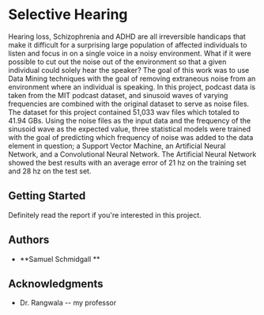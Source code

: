 # Selective Hearing

Hearing loss, Schizophrenia and ADHD are all irreversible handicaps that make it difficult for a surprising
large population of affected individuals to listen and focus in on a single voice in a noisy environment.
What if it were possible to cut out the noise out of the environment so that a given individual could
solely hear the speaker? The goal of this work was to use Data Mining techniques with the goal of
removing extraneous noise from an environment where an individual is speaking. In this project,
podcast data is taken from the MIT podcast dataset, and sinusoid waves of varying frequencies are
combined with the original dataset to serve as noise files. The dataset for this project contained 51,033
wav files which totaled to 41.94 GBs. Using the noise files as the input data and the frequency of the
sinusoid wave as the expected value, three statistical models were trained with the goal of predicting
which frequency of noise was added to the data element in question; a Support Vector Machine, an
Artificial Neural Network, and a Convolutional Neural Network. The Artificial Neural Network showed
the best results with an average error of 21 hz on the training set and 28 hz on the test set.

## Getting Started

Definitely read the report if you're interested in this project.

## Authors

* **Samuel Schmidgall **

## Acknowledgments

* Dr. Rangwala -- my professor
